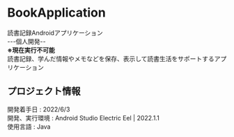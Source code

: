 # BookApplication
読書記録Androidアプリケーション  
---個人開発--  
__※現在実行不可能__  
読書記録、学んだ情報やメモなどを保存、表示して読書生活をサポートするアプリケーション

## プロジェクト情報  
開発着手日 : 2022/6/3    
開発、実行環境 : Android Studio Electric Eel | 2022.1.1  
使用言語 : Java
